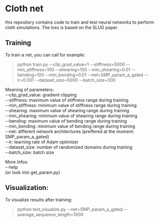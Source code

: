 # Cloth net

this repository contains code to train and test neural networks to perform cloth simulations.
The loss is based on the SLUG paper.

## Training
To train a net, you can call for example:

> python train.py --clip_grad_value=1 --stiffness=5000 --min_stiffness=100 --shearing=100 --min_shearing=0.01 --bending=100 --min_bending=0.01 --net=SMP_param_a_gated --lr=0.001 --dataset_size=5000 --batch_size=300

Meaning of parameters:  
--clip_grad_value: gradient clipping  
--stiffness: maximum value of stiffness range during training  
--min_stiffness: minimum value of stiffness range during training  
--shearing: maximum value of shearing range during training  
--min_shearing: minimum value of shearing range during training  
--bending: maximum value of bending range during training  
--min_bending: minimum value of bending range during training  
--net: different network architectures (preffered at the moment: SMP_param_a_gated)  
--lr: learning rate of Adam optimizer  
--dataset_size: number of randomized domains during training  
--batch_size: batch size  

More Infos:  
--help  
(or look into get_param.py)

## Visualization:
To visualize results after training:

> python test_visualize.py --net=SMP_param_a_gated --average_sequence_length=1000
